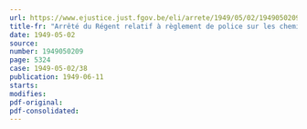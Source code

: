```yaml
---
url: https://www.ejustice.just.fgov.be/eli/arrete/1949/05/02/1949050209/justel
title-fr: "Arrêté du Régent relatif à règlement de police sur les chemins de fer, portant modification de l'arrêté royal du 6 mars 1900 amende par l'arrêté royal du 20 septembre 1907"
date: 1949-05-02
source:
number: 1949050209
page: 5324
case: 1949-05-02/38
publication: 1949-06-11
starts:
modifies:
pdf-original:
pdf-consolidated:
---
```


